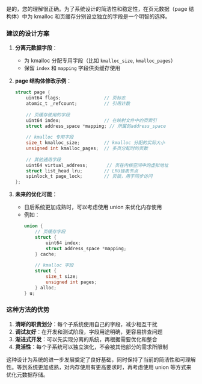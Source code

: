 是的，您的理解很正确。为了系统设计的简洁性和稳定性，在页元数据（page 结构体）中为 kmalloc 和页缓存分别设立独立的字段是一个明智的选择。

### 建议的设计方案

1. **分离元数据字段**：
   - 为 kmalloc 分配专用字段（比如 `kmalloc_size`, `kmalloc_pages`）
   - 保留 `index` 和 `mapping` 字段供页缓存使用

2. **page 结构体修改示例**：
   ```c
   struct page {
       uint64 flags;                // 页标志
       atomic_t _refcount;          // 引用计数
       
       // 页缓存使用的字段
       uint64 index;                // 在映射文件中的页索引 
       struct address_space *mapping; // 所属的address_space
       
       // kmalloc 专用字段
       size_t kmalloc_size;         // kmalloc 分配的实际大小
       unsigned int kmalloc_pages;  // 多页分配时的页数
       
       // 其他通用字段
       uint64 virtual_address;       // 页在内核空间中的虚拟地址
       struct list_head lru;        // LRU链表节点
       spinlock_t page_lock;        // 页锁，用于同步访问
   };
   ```

3. **未来的优化可能**：
   - 日后系统更加成熟时，可以考虑使用 union 来优化内存使用
   - 例如：
     ```c
     union {
         // 页缓存字段
         struct {
             uint64 index;
             struct address_space *mapping;
         } cache;
         
         // kmalloc 字段
         struct {
             size_t size;
             unsigned int pages;
         } alloc;
     } u;
     ```

### 这种方法的优势

1. **清晰的职责划分**：每个子系统使用自己的字段，减少相互干扰
2. **调试友好**：在开发和测试阶段，字段用途明确，更容易排查问题
3. **渐进式开发**：可以先实现分离的系统，再根据需要优化和整合
4. **灵活性**：每个子系统可以独立演化，不会被其他部分的需求所限制

这种设计为系统的进一步发展奠定了良好基础，同时保持了当前的简洁性和可理解性。等到系统更加成熟，对内存使用有更高要求时，再考虑使用 union 等方式来优化元数据存储。